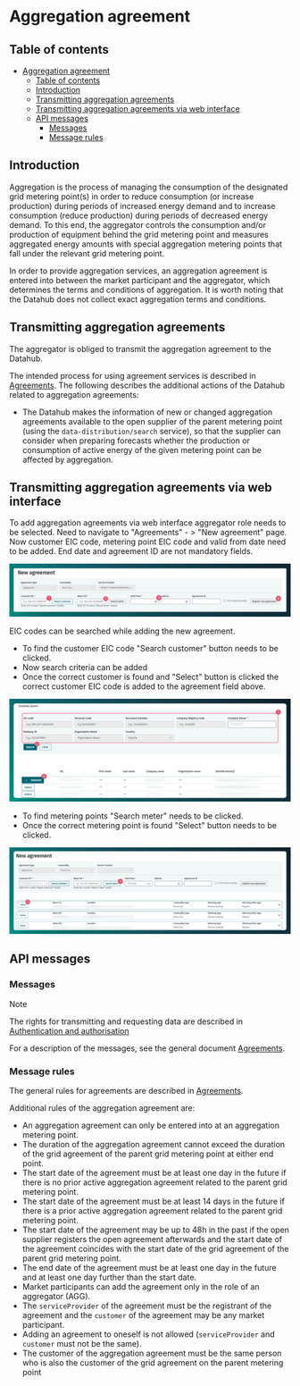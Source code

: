 ﻿# Aggregation agreement

## Table of contents

<!-- TOC -->
* [Aggregation agreement](#aggregation-agreement)
  * [Table of contents](#table-of-contents)
  * [Introduction](#introduction)
  * [Transmitting aggregation agreements](#transmitting-aggregation-agreements)
  * [Transmitting aggregation agreements via web interface](#transmitting-aggregation-agreements-via-web-interface)
  * [API messages](#api-messages)
    * [Messages](#messages)
    * [Message rules](#message-rules)
<!-- TOC -->

## Introduction

Aggregation is the process of managing the consumption of the designated grid metering point(s) in order to reduce consumption (or increase production) during periods of increased energy demand and to increase consumption (reduce production) during periods of decreased energy demand. To this end, the aggregator controls the consumption and/or production of equipment behind the grid metering point and measures aggregated energy amounts with special aggregation metering points that fall under the relevant grid metering point.

In order to provide aggregation services, an aggregation agreement is entered into between the market participant and the aggregator, which determines the terms and conditions of aggregation. It is worth noting that the Datahub does not collect exact aggregation terms and conditions.

## Transmitting aggregation agreements

The aggregator is obliged to transmit the aggregation agreement to the Datahub.

The intended process for using agreement services is described in [Agreements](06-agreements.md). The following describes the additional actions of the Datahub related to aggregation agreements:

- The Datahub makes the information of new or changed aggregation agreements available to the open supplier of the parent metering point (using the `data-distribution/search` service), so that the supplier can consider when preparing forecasts whether the production or consumption of active energy of the given metering point can be affected by aggregation.

## Transmitting aggregation agreements via web interface

To add aggregation agreements via web interface aggregator role needs to be selected. Need to navigate to "Agreements" - > "New agreement" page. Now customer EIC code, metering point EIC code and valid from date need to be added. End date and agreement ID are not mandatory fields.

![New agreement](../images/opp-ui/agreement/aggregation-agreement/new-agreement.png)

EIC codes can be searched while adding the new agreement.

- To find the customer EIC code "Search customer" button needs to be clicked.
- Now search criteria can be added
- Once the correct customer is found and "Select" button is clicked the correct customer EIC code is added to the agreement field above.

![Customer search](../images/opp-ui/agreement/aggregation-agreement/search-customer.png)

- To find metering points "Search meter" needs to be clicked.
- Once the correct metering point is found "Select" button needs to be clicked.

![Metering point search](../images/opp-ui/agreement/aggregation-agreement/search_metering_point.png)

## API messages

### Messages

> [!NOTE]
> The rights for transmitting and requesting data are described in [Authentication and authorisation](03-authentication-and-authorisation.md)

For a description of the messages, see the general document [Agreements](06-agreements.md).

### Message rules

The general rules for agreements are described in [Agreements](06-agreements.md#message-rules).

Additional rules of the aggregation agreement are:

- An aggregation agreement can only be entered into at an aggregation metering point.
- The duration of the aggregation agreement cannot exceed the duration of the grid agreement of the parent grid metering point at either end point.
- The start date of the agreement must be at least one day in the future if there is no prior active aggregation agreement related to the parent grid metering point.
- The start date of the agreement must be at least 14 days in the future if there is a prior active aggregation agreement related to the parent grid metering point.
- The start date of the agreement may be up to 48h in the past if the open supplier registers the open agreement afterwards and the start date of the agreement coincides with the start date of the grid agreement of the parent grid metering point.
- The end date of the agreement must be at least one day in the future and at least one day further than the start date.
- Market participants can add the agreement only in the role of an aggregator (AGG).
- The `serviceProvider` of the agreement must be the registrant of the agreement and the `customer` of the agreement may be any market participant.
- Adding an agreement to oneself is not allowed (`serviceProvider` and `customer` must not be the same).
- The customer of the aggregation agreement must be the same person who is also the customer of the grid agreement on the parent metering point

